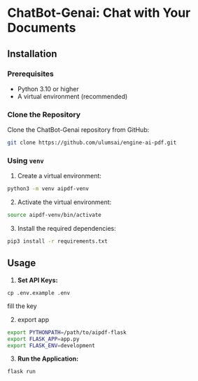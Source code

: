 # ChatBot-Genai: Chat with Your Documents

## Installation

### Prerequisites

- Python 3.10 or higher
- A virtual environment (recommended)

### Clone the Repository

Clone the ChatBot-Genai repository from GitHub:

```bash
git clone https://github.com/ulumsai/engine-ai-pdf.git
```

### Using `venv`

1. Create a virtual environment:

```bash
python3 -m venv aipdf-venv
```

2. Activate the virtual environment:

```bash
source aipdf-venv/bin/activate
```

3. Install the required dependencies:

```bash
pip3 install -r requirements.txt
```

## Usage

1. **Set API Keys:**
```
cp .env.example .env
```
fill the key

2. export app

```bash
export PYTHONPATH=/path/to/aipdf-flask
export FLASK_APP=app.py
export FLASK_ENV=development 
```

3. **Run the Application:**

```bash
flask run
```